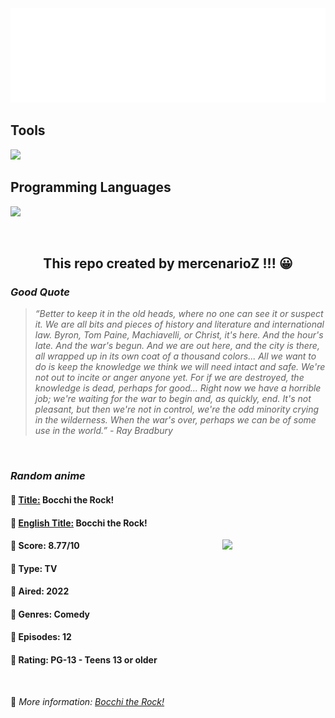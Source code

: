 
<img src="svg/nai.svg" />

<p>
  <h2>Tools</h2>
  <a href="https://skillicons.dev">
    <img src="https://skillicons.dev/icons?i=git,bash,vim,ubuntu,tensorflow,pytorch,docker,raspberrypi" />
  </a>

  <br />

  <h2>Programming Languages</h2>

  <a href="https://skillicons.dev">
    <img src="https://skillicons.dev/icons?i=python,c,cpp" />
  </a>
</p>

<br />

<h2 align="center">This repo created by mercenarioZ !!! 😀</h2>
<h3><i>Good Quote</i></h3>

<blockquote>
<i>
“Better to keep it in the old heads, where no one can see it or suspect it. We are all bits and pieces of history and literature and international law. Byron, Tom Paine, Machiavelli, or Christ, it's here. And the hour's late. And the war's begun. And we are out here, and the city is there, all wrapped up in its own coat of a thousand colors... All we want to do is keep the knowledge we think we will need intact and safe. We're not out to incite or anger anyone yet. For if we are destroyed, the knowledge is dead, perhaps for good... Right now we have a horrible job; we're waiting for the war to begin and, as quickly, end. It's not pleasant, but then we're not in control, we're the odd minority crying in the wilderness. When the war's over, perhaps we can be of some use in the world.” - Ray Bradbury
</i>
</blockquote>

<br />

<h3><i>Random anime</i></h3>

<h4>
  <strong>🥭 <u>Title:</u></strong> Bocchi the Rock!
</h4>

<h4>🌿 <u>English Title:</u> Bocchi the Rock!</h4>

<img align="right" width="165" src=https://cdn.myanimelist.net/images/anime/1448/127956.jpg />

<h4>🌱 Score: 8.77/10</h4>

<h4>🌲 Type: TV</h4>

<h4>🌴 Aired: 2022</h4>

<h4>🌵 Genres: Comedy</h4>

<h4>🥑 Episodes: 12</h4>

<h4>🍏 Rating: PG-13 - Teens 13 or older</h4>

<br />

🍂 *More information: [Bocchi the Rock!](https://myanimelist.net/anime/47917/Bocchi_the_Rock)*
    